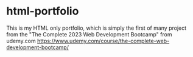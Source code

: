 # html-portfolio
This is my HTML only portfolio, which is simply the first of many project from the "The Complete 2023 Web Development Bootcamp" from udemy.com
https://www.udemy.com/course/the-complete-web-development-bootcamp/
